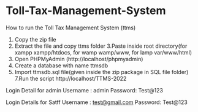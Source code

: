 # Toll-Tax-Management-System
How to run the Toll Tax Management System (ttms)
1. Copy the zip file
2. Extract the file and copy ttms folder
3.Paste inside root directory(for xampp xampp/htdocs, for wamp wamp/www, for lamp var/www/html)
4. Open PHPMyAdmin (http://localhost/phpmyadmin)
5. Create a database with name ttmsdb
6. Import ttmsdb.sql file(given inside the zip package in SQL file folder)
7.Run the script http://localhost/TTMS-2022

Login Detail for admin
Username : admin
Password: Test@123

Login Details for Satff
Username : test@gmail.com
Password: Test@123
